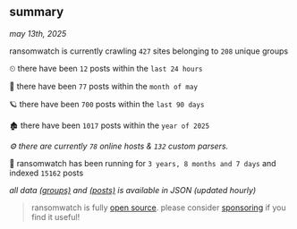 
## summary
_may 13th, 2025_

ransomwatch is currently crawling `427` sites belonging to `208` unique groups

⏲ there have been `12` posts within the `last 24 hours`

🦈 there have been `77` posts within the `month of may`

🪐 there have been `700` posts within the `last 90 days`

🏚 there have been `1017` posts within the `year of 2025`

_⚙️ there are currently `78` online hosts & `132` custom parsers._

🦕 ransomwatch has been running for `3 years, 8 months and 7 days` and indexed `15162` posts

_all data  [(groups)](http://ransomwhat.telemetry.ltd/groups) and [(posts)](http://ransomwhat.telemetry.ltd/posts) is available in JSON (updated hourly)_

> ransomwatch is fully [open source](https://github.com/joshhighet/ransomwatch#ransomwatch--). please consider [sponsoring](https://github.com/sponsors/joshhighet) if you find it useful!

